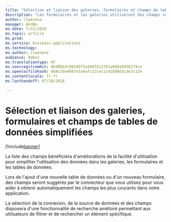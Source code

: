 ```yaml
---
title: "Sélection et liaison des galeries, formulaires et champs de tables de données simplifiées"
description: "Les formulaires et les galeries utiliseront des champs suggérés de votre source de données et fourniront des fonctionnalités de rechercher et de filtre améliorées."
author: clwesene
manager: AnnBe
ms.date: 7/22/2018
ms.topic: article
ms.prod: 
ms.service: business-applications
ms.technology: 
ms.author: clwesene
audience: Admin
ms.translationtype: HT
ms.sourcegitcommit: 0b40bb3c98145f5a260f412701a884a5936174ce
ms.openlocfilehash: 8d4c2be4047e3a4afc22cec1c42bd663cae3c13e
ms.contentlocale: fr-fr
ms.lasthandoff: 07/18/2018

---
```

# <a name="simplified-gallery-form-and-data-table-field-selection-and-binding"></a>Sélection et liaison des galeries, formulaires et champs de tables de données simplifiées


[!include[banner](../../includes/banner.md)]

La liste des champs bénéficiera d'améliorations de la facilité d'utilisation pour simplifier l'utilisation des données dans les galeries, les formulaires et les tables de données. 

Lors de l'ajout d'une nouvelle table de données ou d'un nouveau formulaire, des champs seront suggérés par le connecteur que vous utilisez pour vous aider à obtenir automatiquement les champs les plus courants dans votre application.

La sélection de la connexion, de la source de données et des champs disposera d'une fonctionnalité de recherche amélioré permettant aux utilisateurs de filtrer et de rechercher un élément spécifique.


